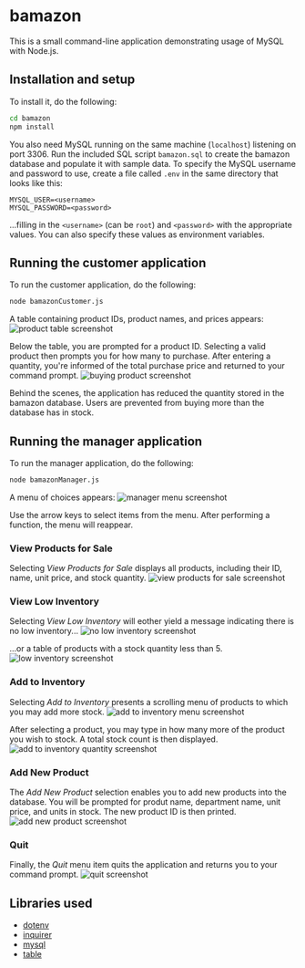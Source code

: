 # bamazon

This is a small command-line application demonstrating usage of MySQL with
Node.js.

## Installation and setup

To install it, do the following:

```bash
cd bamazon
npm install
```

You also need MySQL running on the same machine (`localhost`) listening on
port 3306. Run the included SQL script `bamazon.sql` to create the bamazon
database and populate it with sample data. To specify the MySQL username and
password to use, create a file called `.env` in the same directory that
looks like this:

```
MYSQL_USER=<username>
MYSQL_PASSWORD=<password>
```

...filling in the `<username>` (can be `root`) and `<password>` with the
appropriate values. You can also specify these values as environment
variables.

## Running the customer application

To run the customer application, do the following:

```bash
node bamazonCustomer.js
```

A table containing product IDs, product names, and prices appears:
![product table screenshot](assets/images/product_table.png)

Below the table, you are prompted for a product ID. Selecting a valid product
then prompts you for how many to purchase. After entering a quantity, you're
informed of the total purchase price and returned to your command prompt.
![buying product screenshot](assets/images/buy_product.png)

Behind the scenes, the application has reduced the quantity stored in the
bamazon database. Users are prevented from buying more than the database
has in stock.

## Running the manager application

To run the manager application, do the following:

```bash
node bamazonManager.js
```

A menu of choices appears:
![manager menu screenshot](assets/images/manager_menu.png)

Use the arrow keys to select items from the menu. After performing a function, the menu
will reappear.

### View Products for Sale

Selecting *View Products for Sale* displays all products, including their ID, name,
unit price, and stock quantity.
![view products for sale screenshot](assets/images/manager_products.png)

### View Low Inventory

Selecting *View Low Inventory* will eother yield a message indicating there is no low
inventory...
![no low inventory screenshot](assets/images/no_low_inventory.png)

...or a table of products with a stock quantity less than 5.
![low inventory screenshot](assets/images/low_inventory.png)

### Add to Inventory

Selecting *Add to Inventory* presents a scrolling menu of products to which you may
add more stock.
![add to inventory menu screenshot](assets/images/add_to_inventory_menu.png)

After selecting a product, you may type in how many more of the product you wish to stock.
A total stock count is then displayed.
![add to inventory quantity screenshot](assets/images/add_to_inventory_qty.png)

### Add New Product

The *Add New Product* selection enables you to add new products into the database. You
will be prompted for produt name, department name, unit price, and units in stock. The
new product ID is then printed.
![add new product screenshot](assets/images/add_new_product.png)

### Quit

Finally, the *Quit* menu item quits the application and returns you to your command
prompt.
![quit screenshot](assets/images/quit.png)

## Libraries used

* [dotenv](https://www.npmjs.com/package/dotenv)
* [inquirer](https://www.npmjs.com/package/inquirer)
* [mysql](https://www.npmjs.com/package/mysql)
* [table](https://www.npmjs.com/package/table)
